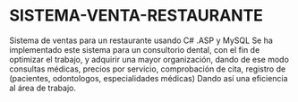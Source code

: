 # SISTEMA-VENTA-RESTAURANTE
Sistema de ventas para un restaurante usando C# .ASP  y MySQL
Se ha implementado este sistema para un consultorio dental, con el fin de optimizar el trabajo, y adquirir una mayor organización,
dando de ese modo consultas médicas, precios por servicio, comprobación de cita, registro de (pacientes, odontologos, especialidades médicas)
Dando así una eficiencia al área de trabajo.
